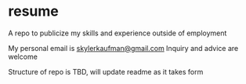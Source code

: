 # resume
A repo to publicize my skills and experience outside of employment

My personal email is skylerkaufman@gmail.com
Inquiry and advice are welcome

Structure of repo is TBD, will update readme as it takes form
